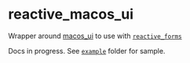 # reactive_macos_ui

Wrapper around [macos_ui](https://pub.dev/packages/macos_ui) to use with [`reactive_forms`](https://pub.dev/packages/reactive_forms)

Docs in progress. See [`example`](https://github.com/artflutter/reactive_forms_widgets/tree/master/packages/reactive_macos_ui/example) folder for sample.